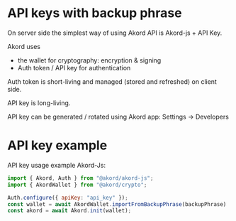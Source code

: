 # API keys with backup phrase
On server side the simplest way of using Akord API is Akord-js + API Key.

Akord uses 
 - the wallet for cryptography: encryption & signing
 - Auth token / API key for authentication

Auth token is short-living and managed (stored and refreshed) on client side.

API key is long-living.

API key can be generated / rotated using Akord app:
Settings -> Developers

# API key example
API key usage example Akord-Js:

```javascript
import { Akord, Auth } from "@akord/akord-js";
import { AkordWallet } from "@akord/crypto";

Auth.configure({ apiKey: "api_key" });
const wallet = await AkordWallet.importFromBackupPhrase(backupPhrase)
const akord = await Akord.init(wallet);
```

